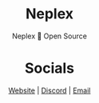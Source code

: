 <h1 align="center">Neplex</h1>

<p align="center">Neplex 💖 Open Source</p>

<div align="center">
  <h1>Socials</h1>
  <a href="https://neplextech.com">Website</a> | <a href="https://neplextech.com/discord">Discord</a> | <a href="mailto:info@neplextech.com">Email</a>
</div>
